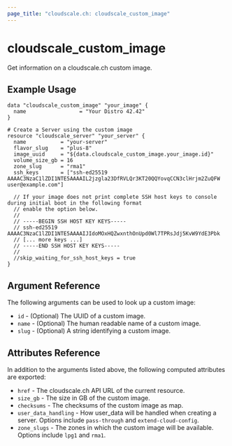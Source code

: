 ```yaml
---
page_title: "cloudscale.ch: cloudscale_custom_image"
---
```


# cloudscale\_custom\_image

Get information on a cloudscale.ch custom image.

## Example Usage

```hcl
data "cloudscale_custom_image" "your_image" {
  name                 = "Your Distro 42.42"
}

# Create a Server using the custom image
resource "cloudscale_server" "your_server" {
  name           = "your-server"
  flavor_slug    = "plus-8"
  image_uuid     = "${data.cloudscale_custom_image.your_image.id}"
  volume_size_gb = 16
  zone_slug      = "rma1"
  ssh_keys       = ["ssh-ed25519 AAAAC3NzaC1lZDI1NTE5AAAAIL2jzgla23DfRVLQr3KT20QQYovqCCN3clHrjm2ZuQFW user@example.com"]

  // If your image does not print complete SSH host keys to console during initial boot in the following format
  // enable the option below.
  //  
  // -----BEGIN SSH HOST KEY KEYS-----
  // ssh-ed25519 AAAAC3NzaC1lZDI1NTE5AAAAIJIdoMOxHQZwxnthOnUpd0Wl7TPRsJdj5KvW9YdE3Pbk
  // [... more keys ...] 
  // -----END SSH HOST KEY KEYS----- 
  //
  //skip_waiting_for_ssh_host_keys = true
}
```

## Argument Reference

The following arguments can be used to look up a custom image:

* `id` - (Optional) The UUID of a custom image.
* `name` - (Optional) The human readable name of a custom image.
* `slug` - (Optional) A string identifying a custom image.

## Attributes Reference

In addition to the arguments listed above, the following computed attributes are exported:

* `href` - The cloudscale.ch API URL of the current resource.
* `size_gb` - The size in GB of the custom image.
* `checksums` - The checksums of the custom image as map.
* `user_data_handling` - How user_data will be handled when creating a server. Options include `pass-through` and `extend-cloud-config`.
* `zone_slugs` - The zones in which the custom image will be available. Options include `lpg1` and `rma1`.

